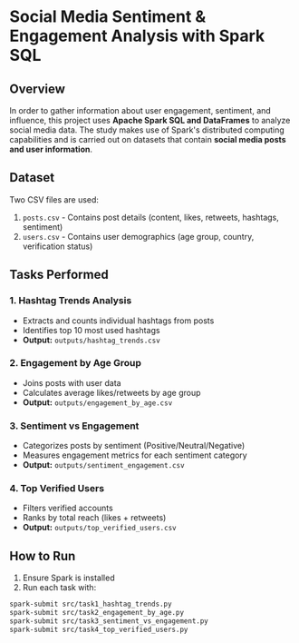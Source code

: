 # Social Media Sentiment & Engagement Analysis with Spark SQL

## Overview
In order to gather information about user engagement, sentiment, and influence, this project uses **Apache Spark SQL and DataFrames** to analyze social media data. The study makes use of Spark's distributed computing capabilities and is carried out on datasets that contain **social media posts and user information**.

## Dataset
Two CSV files are used:
1. `posts.csv` - Contains post details (content, likes, retweets, hashtags, sentiment)
2. `users.csv` - Contains user demographics (age group, country, verification status)

## Tasks Performed

### 1. Hashtag Trends Analysis
- Extracts and counts individual hashtags from posts
- Identifies top 10 most used hashtags
- **Output:** `outputs/hashtag_trends.csv`

### 2. Engagement by Age Group
- Joins posts with user data
- Calculates average likes/retweets by age group
- **Output:** `outputs/engagement_by_age.csv`

### 3. Sentiment vs Engagement
- Categorizes posts by sentiment (Positive/Neutral/Negative)
- Measures engagement metrics for each sentiment category
- **Output:** `outputs/sentiment_engagement.csv`

### 4. Top Verified Users
- Filters verified accounts
- Ranks by total reach (likes + retweets)
- **Output:** `outputs/top_verified_users.csv`

## How to Run
1. Ensure Spark is installed
2. Run each task with:
```bash
spark-submit src/task1_hashtag_trends.py
spark-submit src/task2_engagement_by_age.py
spark-submit src/task3_sentiment_vs_engagement.py
spark-submit src/task4_top_verified_users.py
